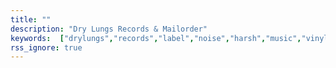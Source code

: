 ```yaml
---
title: ""
description: "Dry Lungs Records & Mailorder"
keywords:  ["drylungs","records","label","noise","harsh","music","vinyl","vienna","666"]
rss_ignore: true
---
```

